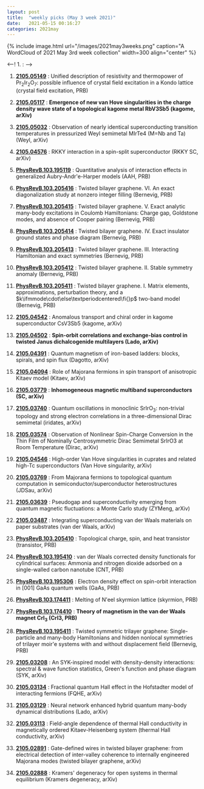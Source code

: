 ```yaml
---
layout: post
title:  "weekly picks (May 3 week 2021)"
date:   2021-05-15 00:16:27
categories: 2021may
---
```


{% include image.html url="/images/2021may3weeks.png" caption="A WordCloud of 2021 May 3rd week collection" width=300 align="center" %}


<--! 1. **[]()** : -->


1. **[2105.05149](http://arxiv.org/abs/2105.05149)** : Unified description of resistivity and thermopower of Pr$_2$Ir$_2$O$_7$: possible influence of crystal field excitation in a Kondo lattice (crystal field excitation, PRB)

1. **[2105.05117](http://arxiv.org/abs/2105.05117)** : **Emergence of new van Hove singularities in the charge density wave state of a topological kagome metal RbV3Sb5 (kagome, arXiv)**

1. **[2105.05032](http://arxiv.org/abs/2105.05032)** : Observation of nearly identical superconducting transition temperatures in pressurized Weyl semimetal MIrTe4 (M=Nb and Ta) (Weyl, arXiv)

1. **[2105.04576](http://arxiv.org/abs/2105.04576)** : RKKY interaction in a spin-split superconductor (RKKY SC, arXiv)

1. **[PhysRevB.103.195119](https://link.aps.org/doi/10.1103/PhysRevB.103.195119)** : Quantitative analysis of interaction effects in generalized Aubry-Andr\'e-Harper models (AAH, PRB)

1. **[PhysRevB.103.205416](https://link.aps.org/doi/10.1103/PhysRevB.103.205416)** : Twisted bilayer graphene. VI. An exact diagonalization study at nonzero integer filling (Bernevig, PRB)

1. **[PhysRevB.103.205415](https://link.aps.org/doi/10.1103/PhysRevB.103.205415)** : Twisted bilayer graphene. V. Exact analytic many-body excitations in Coulomb Hamiltonians: Charge gap, Goldstone modes, and absence of Cooper pairing (Bernevig, PRB)

1. **[PhysRevB.103.205414](https://link.aps.org/doi/10.1103/PhysRevB.103.205414)** : Twisted bilayer graphene. IV. Exact insulator ground states and phase diagram (Bernevig, PRB)

1. **[PhysRevB.103.205413](https://link.aps.org/doi/10.1103/PhysRevB.103.205413)** : Twisted bilayer graphene. III. Interacting Hamiltonian and exact symmetries (Bernevig, PRB)

1. **[PhysRevB.103.205412](https://link.aps.org/doi/10.1103/PhysRevB.103.205412)** : Twisted bilayer graphene. II. Stable symmetry anomaly (Bernevig, PRB)

1. **[PhysRevB.103.205411](https://link.aps.org/doi/10.1103/PhysRevB.103.205411)** : Twisted bilayer graphene. I. Matrix elements, approximations, perturbation theory, and a $k\ifmmode\cdot\else\textperiodcentered\fi{}p$ two-band model (Bernevig, PRB)


1. **[2105.04542](http://arxiv.org/abs/2105.04542)** : Anomalous transport and chiral order in kagome superconductor CsV3Sb5 (kagome, arXiv)


1. **[2105.04502](http://arxiv.org/abs/2105.04502)** : **Spin-orbit correlations and exchange-bias control in twisted Janus dichalcogenide multilayers (Lado, arXiv)**


1. **[2105.04391](http://arxiv.org/abs/2105.04391)** : Quantum magnetism of iron-based ladders: blocks, spirals, and spin flux (Dagotto, arXiv)

1. **[2105.04094](http://arxiv.org/abs/2105.04094)** : Role of Majorana fermions in spin transport of anisotropic Kitaev model (Kitaev, arXiv)


1. **[2105.03779](http://arxiv.org/abs/2105.03779)** : **Inhomogeneous magnetic multiband superconductors (SC, arXiv)**

1. **[2105.03740](http://arxiv.org/abs/2105.03740)** : Quantum oscillations in monoclinic SrIrO$_3$: non-trivial topology and strong electron correlations in a three-dimensional Dirac semimetal (iridates, arXiv)

1. **[2105.03574](http://arxiv.org/abs/2105.03574)** : Observation of Nonlinear Spin-Charge Conversion in the Thin Film of Nominally Centrosymmetric Dirac Semimetal SrIrO3 at Room Temperature (Dirac, arXiv)

1. **[2105.04546](http://arxiv.org/abs/2105.04546)** : High-order Van Hove singularities in cuprates and related high-Tc superconductors (Van Hove singularity, arXiv)

1. **[2105.03769](http://arxiv.org/abs/2105.03769)** : From Majorana fermions to topological quantum computation in semiconductor/superconductor heterostructures (JDSau, arXiv)

1. **[2105.03639](http://arxiv.org/abs/2105.03639)** : Pseudogap and superconductivity emerging from quantum magnetic fluctuations: a Monte Carlo study (ZYMeng, arXiv)

1. **[2105.03487](http://arxiv.org/abs/2105.03487)** : Integrating superconducting van der Waals materials on paper substrates (van der Waals, arXiv)



1. **[PhysRevB.103.205410](https://link.aps.org/doi/10.1103/PhysRevB.103.205410)** : Topological charge, spin, and heat transistor (transistor, PRB)

1. **[PhysRevB.103.195410](https://link.aps.org/doi/10.1103/PhysRevB.103.195410)** : van der Waals corrected density functionals for cylindrical surfaces: Ammonia and nitrogen dioxide adsorbed on a single-walled carbon nanotube (CNT, PRB)

1. **[PhysRevB.103.195306](https://link.aps.org/doi/10.1103/PhysRevB.103.195306)** : Electron density effect on spin-orbit interaction in [001] GaAs quantum wells (GaAs, PRB)

1. **[PhysRevB.103.174411](https://link.aps.org/doi/10.1103/PhysRevB.103.174411)** : Melting of N\'eel skyrmion lattice (skyrmion, PRB)

1. **[PhysRevB.103.174410](https://link.aps.org/doi/10.1103/PhysRevB.103.174410)** : **Theory of magnetism in the van der Waals magnet ${\mathrm{CrI}}_{3}$ (CrI3, PRB)**

1. **[PhysRevB.103.195411](https://link.aps.org/doi/10.1103/PhysRevB.103.195411)** : Twisted symmetric trilayer graphene: Single-particle and many-body Hamiltonians and hidden nonlocal symmetries of trilayer moir\'e systems with and without displacement field (Bernevig, PRB)


1. **[2105.03208](http://arxiv.org/abs/2105.03208)** : An SYK-inspired model with density-density interactions: spectral & wave function statistics, Green's function and phase diagram (SYK, arXiv)

1. **[2105.03134](http://arxiv.org/abs/2105.03134)** : Fractional quantum Hall effect in the Hofstadter model of interacting fermions (FQHE, arXiv)

1. **[2105.03129](http://arxiv.org/abs/2105.03129)** : Neural network enhanced hybrid quantum many-body dynamical distributions (Lado, arXiv)

1. **[2105.03113](http://arxiv.org/abs/2105.03113)** : Field-angle dependence of thermal Hall conductivity in magnetically ordered Kitaev-Heisenberg system (thermal Hall conductivity, arXiv)

1. **[2105.02891](http://arxiv.org/abs/2105.02891)** : Gate-defined wires in twisted bilayer graphene: from electrical detection of inter-valley coherence to internally engineered Majorana modes (twisted bilayer graphene, arXiv)

1. **[2105.02888](http://arxiv.org/abs/2105.02888)** : Kramers' degeneracy for open systems in thermal equilibrium (Kramers degeneracy, arXiv)
